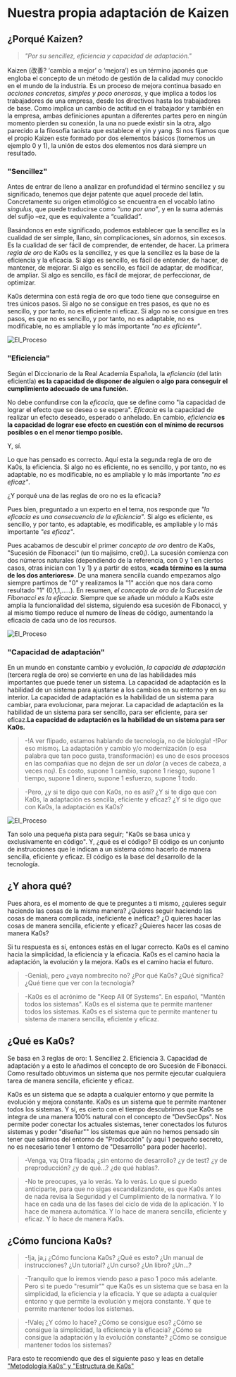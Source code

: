 # Nuestra propia adaptación de Kaizen

## ¿Porqué Kaizen?

>*"Por su sencillez, eficiencia y capacidad de adaptación."*

Kaizen (改善? ‘cambio a mejor’ o ‘mejora’) es un término japonés que engloba el concepto de un método de gestión de la calidad muy conocido en el mundo de la industria. Es un proceso de mejora continua basado en *acciones concretas, simples y poco onerosas*, y que implica a todos los trabajadores de una empresa, desde los directivos hasta los trabajadores de base. Como implica un cambio de actitud en el trabajador y también en la empresa, ambas definiciones apuntan a diferentes partes pero en ningún momento pierden su conexión, la una no puede existir sin la otra, algo parecido a la filosofía taoísta que establece el yin y yang. Si nos fijamos que el propio Kaizen este formado por dos elementos básicos (tomemos un ejemplo 0 y 1), la unión de estos dos elementos nos dará siempre un resultado.

### "Sencillez"

Antes de entrar de lleno a analizar en profundidad el término sencillez y su significado, tenemos que dejar patente que aquel procede del latín. Concretamente su origen etimológico se encuentra en el vocablo latino *singulus*, que puede traducirse como *“uno por uno”*, y en la suma además del sufijo –ez, que es equivalente a “cualidad”.

Basándonos en este significado, podemos establecer que la sencillez es la cualidad de ser simple, llano, sin complicaciones, sin adornos, sin excesos. Es la cualidad de ser fácil de comprender, de entender, de hacer. La primera *regla de oro* de Ka0s es la sencillez, y es que la sencillez es la base de la eficiencia y la eficacia. Si algo es sencillo, es fácil de entender, de hacer, de mantener, de mejorar. Si algo es sencillo, es fácil de adaptar, de modificar, de ampliar. Si algo es sencillo, es fácil de mejorar, de perfeccionar, de optimizar.

Ka0s determina con está regla de oro que todo tiene que conseguirse en tres únicos pasos. Si algo no se consigue en tres pasos, es que no es sencillo, y por tanto, no es eficiente ni eficaz. Si algo no se consigue en tres pasos, es que no es sencillo, y por tanto, no es adaptable, no es modificable, no es ampliable y lo más importante *"no es eficiente"*.

![El_Proceso](/core/imgs/golden_rule.jpeg)

### "Eficiencia"

Según el Diccionario de la Real Academia Española, la *eficiencia* (del latín eficientĭa) **es la capacidad de disponer de alguien o algo para conseguir el cumplimiento adecuado de una función.**

No debe confundirse con la *eficacia*, que se define como "la capacidad de lograr el efecto que se desea o se espera". *Eficacia* es la capacidad de realizar un efecto deseado, esperado o anhelado. En cambio, *eficiencia* **es la capacidad de lograr ese efecto en cuestión con el mínimo de recursos posibles o en el menor tiempo posible.**

Y, sí.

Lo que has pensado es correcto. Aquí esta la segunda regla de oro de Ka0s, la eficiencia. Si algo no es eficiente, no es sencillo, y por tanto, no es adaptable, no es modificable, no es ampliable y lo más importante *"no es eficaz"*.

¿Y porqué una de las reglas de oro no es la eficacia?

Pues bien, preguntado a un experto en el tema, nos responde que *"la eficacia es una consecuencia de la eficiencia"*. Si algo es eficiente, es sencillo, y por tanto, es adaptable, es modificable, es ampliable y lo más importante *"es eficaz"*.

Pues acabamos de descubir el primer *concepto de oro* dentro de Ka0s, "Sucesión de Fibonacci" (un tio majisimo, cre0¡). La sucesión comienza con dos números naturales (dependiendo de la referencia, con 0 y 1 en ciertos casos, otras inician con 1 y 1) y a partir de estos, **«cada término es la suma de los dos anteriores»**. De una manera sencilla cuando empezamos algo siempre partimos de "0" y realizamos la "1" acción que nos dara como resultado "1" (0,1,1,.....). En resumen, *el concepto de oro de la Sucesión de Fibonacci es la eficacia*. Siempre que se añade un módulo a Ka0s este amplia la funcionalidad del sistema, siguiendo esa sucesión de Fibonacci, y al mismo tiempo reduce el numero de líneas de código, aumentando la eficacia de cada uno de los recursos.

![El_Proceso](/core/imgs/eficacia.jpeg)

### "Capacidad de adaptación"

En un mundo en constante cambio y evolución, *la capacida de adaptación* (tercera regla de oro) se convierte en una de las habilidades más importantes que puede tener un sistema. La capacidad de adaptación es la habilidad de un sistema para ajustarse a los cambios en su entorno y en su interior. La capacidad de adaptación es la habilidad de un sistema para cambiar, para evolucionar, para mejorar. La capacidad de adaptación es la habilidad de un sistema para ser sencillo, para ser eficiente, para ser eficaz.**La capacidad de adaptación es la habilidad de un sistema para ser Ka0s.**

>-!A ver flipado, estamos hablando de tecnología, no de biología!
>-!Por eso mismo¡. La adaptación y cambio y/o modernización (o esa palabra que tan poco gusta, transformación) es uno de esos procesos en las compañias que no dejan de ser *un dolor* (a veces de cabeza, a veces no¡). Es costo, supone 1 cambio, supone 1 riesgo, supone 1 tiempo, supone 1 dinero, supone 1 esfuerzo, supone 1 todo.

>-Pero, ¿y si te digo que con Ka0s, no es así? ¿Y si te digo que con Ka0s, la adaptación es sencilla, eficiente y eficaz? ¿Y si te digo que con Ka0s, la adaptación es Ka0s?

![El_Proceso](/core/imgs/adaptacion.png)

Tan solo una pequeña pista para seguir; "Ka0s se basa unica y exclusivamente en código". Y, ¿qué es el código? El código es un conjunto de instrucciones que le indican a un sistema cómo hacerlo de manera sencilla, eficiente y eficaz. El código es la base del desarrollo de la tecnología.

## ¿Y ahora qué?

Pues ahora, es el momento de que te preguntes a ti mismo, ¿quieres seguir haciendo las cosas de la misma manera? ¿Quieres seguir haciendo las cosas de manera complicada, ineficiente e ineficaz? ¿O quieres hacer las cosas de manera sencilla, eficiente y eficaz? ¿Quieres hacer las cosas de manera Ka0s?

Si tu respuesta es sí, entonces estás en el lugar correcto. Ka0s es el camino hacia la simplicidad, la eficiencia y la eficacia. Ka0s es el camino hacia la adaptación, la evolución y la mejora. Ka0s es el camino hacia el futuro.

>-Genial¡, pero ¿vaya nombrecito no? ¿Por qué Ka0s? ¿Qué significa? ¿Qué tiene que ver con la tecnología?

>-Ka0s es el acrónimo de "Keep All 0f Systems". En español, "Mantén todos los sistemas". Ka0s es el sistema que te permite mantener todos los sistemas. Ka0s es el sistema que te permite mantener tu sistema de manera sencilla, eficiente y eficaz.

## ¿Qué es Ka0s?

Se basa en 3 reglas de oro: 1. Sencillez 2. Eficiencia 3. Capacidad de adaptación y a esto le añadimos el concepto de oro Sucesión de Fibonacci. Como resultado obtuvimos un sistema que nos permite ejecutar cualquiera tarea de manera sencilla, eficiente y eficaz.

Ka0s es un sistema que se adapta a cualquier entorno y que permite la evolución y mejora constante. Ka0s es un sistema que te permite mantener todos los sistemas. Y sí, es cierto con el tiempo descubrimos que Ka0s se integra de una manera 100% natural con el concepto de "DevSecOps". Nos permite poder conectar los actuales sistemas, tener conectados los futuros sistemas y poder "diseñar"" los sistemas que aún no hemos pensado sin tener que salirnos del entorno de "Producción" (y aquí 1 pequeño secreto, no es necesario tener 1 entorno de "Desarrollo" para poder hacerlo).

>-Venga, va¡ Otra flipada¡ ¿sin entorno de desarrollo? ¿y de test? ¿y de preproducción? ¿y de qué...? ¿de qué hablas?.

>-No te preocupes, ya lo verás. Ya lo verás. Lo que si puedo anticiparte, para que no sigas escandalizandote, es que Ka0s antes de nada revisa la Seguridad y el Cumplimiento de la normativa. Y lo hace en cada una de las fases del ciclo de vida de la aplicación. Y lo hace de manera automática. Y lo hace de manera sencilla, eficiente y eficaz. Y lo hace de manera Ka0s.

## ¿Cómo funciona Ka0s?

>-!ja, ja,¡ ¿Cómo funciona Ka0s? ¿Qué es esto? ¿Un manual de instrucciones? ¿Un tutorial? ¿Un curso? ¿Un libro? ¿Un...?

>-Tranquilo que lo iremos viendo paso a paso 1 poco más adelante. Pero si te puedo "resumir"" que Ka0s es un sistema que se basa en la simplicidad, la eficiencia y la eficacia. Y que se adapta a cualquier entorno y que permite la evolución y mejora constante. Y que te permite mantener todos los sistemas.

>-!Vale¡ ¿Y cómo lo hace? ¿Cómo se consigue eso? ¿Cómo se consigue la simplicidad, la eficiencia y la eficacia? ¿Cómo se consigue la adaptación y la evolución constante? ¿Cómo se consigue mantener todos los sistemas?

Para esto te recomiendo que des el siguiente paso y leas en detalle ["Metodología Ka0s" y "Estructura de Ka0s"](/core/docs/ka0s/ka0s_metodologia.md)
